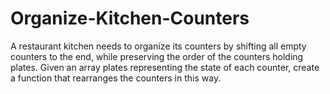 # Organize-Kitchen-Counters
A restaurant kitchen needs to organize its counters by shifting all empty counters  to the end, while preserving the order of the counters holding plates. Given an array plates representing the state of each counter, create a function that rearranges the counters in this way.
